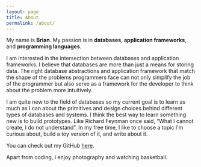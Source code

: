 ```yaml
---
layout: page
title: About
permalink: /about/
---
```


My name is **Brian**. My passion is in **databases**, **application frameworks**, and **programming languages**. 

I am interested in the intersection between databases and application frameworks. I believe that databases are more than just a means for storing data. The right database abstractions and application framework that match the shape of the problems programmers face can not only simplify the job of the programmer but also serve as a framework for the developer to think about the problem more intuitively.

I am quite new to the field of databases so my current goal is to learn as much as I can about the primitives and design choices behind different types of databases and systems. I think the best way to learn something new is to build prototypes. Like Richard Feynman once said, “What I cannot create, I do not understand”. In my free time, I like to choose a topic I'm curious about, build a toy version of it, and write about it.

You can check out my GitHub [here](https://github.com/brianshih1).

Apart from coding, I enjoy photography and watching basketball.
